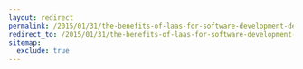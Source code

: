 ```yaml
---
layout: redirect
permalink: /2015/01/31/the-benefits-of-laas-for-software-development-deployment-and-customer-service
redirect_to: /2015/01/31/the-benefits-of-laas-for-software-development-deployment-and-customer-service/
sitemap:
  exclude: true
---
```

